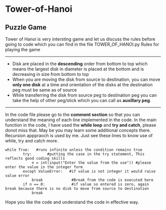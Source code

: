 # Tower-of-Hanoi
Puzzle Game
---

Tower of Hanoi is very intersting game and let us discuss the rules before going to code which you can find in the file TOWER_OF_HANOI.py
Rules for playing the game  

---

 * Disk are placed in the **descending** order from bottom to top which means the largest disk in diameter is placed at the bottom and is decreasing in size from bottom to top  
 * When you are moving the disk from source to destination, you can move **only one disk** at a time and orientation of the disks at the destination peg must be same as of source  
 * While transferring the disk from source peg to destination peg you can take the help of other peg/stick which you can call as **auxillary peg**.  
 
 ---
  
In the code file please go to the **comment section** so that you can understand the meaning of each line implemented in the code. In the  main function in the code, I have used the **while loop** and **try and catch**, please donot miss that. May be you may learn some additional concepts there. Recursion apppraoch is used by me. Just see these lines to know use of while, try and catch more.
```
while True:   #runs infinite unless the condition remains true
        try:       #putting the case in the try statement, This reflects good coding skills
            n = int(input("Enter the value from the use")) #please enter the value in the integer form
        except ValueError:   #if value is not integer it would raise value error
            break             #Break from the code is executed here
        if n == 0:            #if value so entered is zero, again break because there is no disk to move from source to destination
            break
```           

 Hope you like the code and understand the code in effective way.
